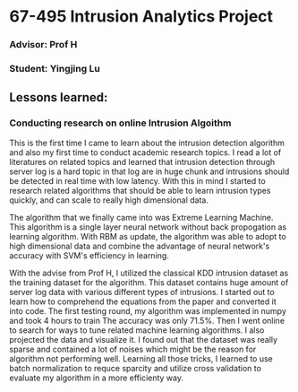# 67-495 Intrusion Analytics Project

### Advisor: Prof H
### Student: Yingjing Lu


## Lessons learned:

### Conducting research on online Intrusion Algoithm

This is the first time I came to learn about the intrusion detection algorithm and also my first time to conduct academic research topics. I read a lot of literatures on related topics and learned that intrusion detection through server log is a hard topic in that log are in huge chunk and intrusions should be detected in real time with low latency. With this in mind I started to research related algorithms that should be able to learn intrusion types quickly, and can scale to really high dimensional data. 

The algorithm that we finally came into was Extreme Learning Machine. This algorithm is a single layer neural network without back propogation as learning algorithm. With RBM as update, the algorithm was able to adopt to high dimensional data and combine the advantage of neural network's accuracy with SVM's efficiency in learning. 

With the advise from Prof H, I utilized the classical KDD intrusion dataset as the training dataset for the algorithm. This dataset contains huge amount of server log data with various different types of intrusions. I started out to learn how to comprehend the equations from the paper and converted it into code. The first testing round, my algorithm was implemented in numpy and took 4 hours to train The accuracy was only 71.5%. Then I went online to search for ways to tune related machine learning algorithms. I also projected the data and visualize it. I found out that the dataset was really sparse and contained a lot of noises which might be the reason for algorithm not performing well. Learning all those tricks, I learned to use batch normalization to requce sparcity and utilize cross validation to evaluate my algorithm in a more efficienty way.

After 4 weeks of tuning and discussion we were able to improve the accuracy from 71.5% to 92.3%. This performance is higher than our selected regression tree baseline accuracy f 85.3%.

### Implement the Algorithm and Further Optimized its Efficiency

We were able to boost accuracy a lot. But one problem remained was that the algorithm took a long time to train. This was a particular advantage to intrusion detection in that detection algorithm should be quick and adaptive. With long training time the algorithm was not able to detect intrusion onsite. 

I researched and decided to reimplement the algorithm through tensorflow. With GPU acceleration I was able to drop training time from 4 hours to 6 minutes for 6000 samples. This means that the algorithm was able to learn in real time with less than 1ms of latency. WEven though this was the first time I used tensorflow with a completely different programming logic, I finally mastered it with trials and errors and believe that this skill will be helpful for future machine learning research.

### Learned and Mastered Django and Related Dependencies

After completing the detection package, the next step is to learn Django to make the algorithm user adoptable through graphical user interface and APIs. The package we chose was Django. I personally learned to develop fully functional webapp in 67-272 using Ruby on Rails' MVC framework. This is a perfect time to apply the knowledge and skill to real use case. The app was developed in an agile fashion, same as the way I did in 67-272. After 5 weeks of learning and practice, I was able to develop Django application in a fluent fashion.

### Compiled and Stroed Huge Amount of Data and Load and Process with Low Latency

Storing weblog data requires a lot of space and low latency when querying. Traditional django backend sqlite needed a lot of space and up to 2 seconds of querying when display. This is not practical in real world use case. The resolution that I came to was to compile data into batches in numpy arrays. This leads to batch retrieval and data compilation. Loading data takes less than 1 seconds. 

### D3 js for charts and integrate into Django framework

D3 JS for visualization was the last part. There was few tutorial on how to integrate Django framework with D3 js. I learned D3 and made the graph correctly display intrusion within 2 weeks in Django pages.


## To run:
Python 3.5
Django
tensorflow 1.0 +
numpy
scipy
csv 
json

## Features and Functionalities:

### New Modules:
Click the "+" sign on home pagetype in related information and for the data cav path, type the absolute directory of the csv needed to import with corresponding fields. For convenice I prepared a csv sample of the data this algorithm was trained on called 'test.csv' in the git.

### Dashboard:
All new data packages were imported and stored in separate modules which can be displayed on dashboard.

### View Module:
Click on View module and lead to module views. each page contains 100 data. Red dot on the chart are intrusions computed on realtime. Without GPU the page may load with delays. The data entries identified as intrusion were displayed in the table below.

## Conclusion:

Overall the entire project was completed adhere to the schedule. In the process I persoanlly learn a lot. I got to experience literature review, tuning machine learning algorithm and utilize tensorflow package. I was also able to apply knowledge I learned from 67-272 to develop a fully functional web application. Overall it was a great learning experience. I would like to thank Prof H for help along the way.